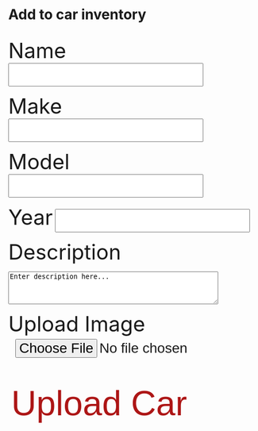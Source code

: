 <h1 class="text-center">Add to car inventory</h1>

<h2 id="error"> </h2>

<label for="inputCarName">Name</label>
<input id="inputCarName" type="text" name="inputCarName" autocomplete="off" /><br>

<label for="inputMake">Make</label>
<input id="inputMake" type="text" name="inputMake" autocomplete="off" /><br>

<label for="inputModel">Model</label>
<input id="inputModel" type="text" name="inputModel" autocomplete="off" /><br>

<label for="inputYear">Year</label>
<input id="inputYear" type="number" name="inputYear" autocomplete="off" /><br>

<label for="inputCarDescription">Description</label>
<textarea id="inputCarDescription" name="inputCarDescription" rows="4" cols="50">
Enter description here...
</textarea><br>

<p><label for="img">Upload Image</label>
<input id="inputCarImage" type="file" id="img" name="inputCarImage" accept="image/*"></p><br>
 


<button class="button1" onclick="input()">Upload Car</button>

<script>

function input() {
  const name = document.getElementById("inputCarName").value;
  const image = "Temp";
  const description = document.getElementById("inputCarDescription").value;
  const make = document.getElementById("inputMake").value;
  const model = document.getElementById("inputModel").value;
  const year = document.getElementById("inputYear").value;

  const url = "https://breadbops.gq/api/carInventory/post/";

  var details = {
      'name': name,
      'imageLink': image,
      'description': description,
      'make': make,
      'model': model,
      'year': year};

  var formBody = [];
  for (var property in details) {
    var encodedKey = encodeURIComponent(property);
    var encodedValue = encodeURIComponent(details[property]);
    formBody.push(encodedKey + "=" + encodedValue);
  }
  formBody = formBody.join("&");

  console.log(formBody);
  
  const options = {
    method: 'POST', 
    mode: 'cors', // no-cors, *cors, same-origin
    cache: 'no-cache', // *default, no-cache, reload, force-cache, only-if-cached
    credentials: 'include', // include, *same-origin, omit
    headers: {
      // 'Content-Type': 'application/json'
      'Content-Type': 'application/x-www-form-urlencoded;charset=UTF-8'
    },
    body: formBody
  };

  fetch(url, options)
    .then(response => {
      if (!response.ok) {
        if (response.status === 401) {
          throw new Error("You don't have permission");
        } else {
          throw new Error("Something went wrong");
        }
      }
      return response.json();
    })
    .then(result => console.log(result))
    .catch(error => document.getElementById("error").innerHTML = error.message);
  
}



</script>

<style>
#input {
    text-shadow: 0 1px 1px hsl(0 0% 0% / 20%);
}


a:focus,
a:hover {
  text-decoration-color: black;
}

input {
  font-size: 2em;
  padding: 0.2em 0.5em;
}   

label {
    font-size: 3em;
}

.button {
  background-color: #ad1616;
  color: white;
  text-align: center;
  transition-duration: 1s;
  cursor: pointer;
}

.button1 {
  background: transparent;
  border: none;
  border-radius: 12px;
  color: #ad1616; 
  font-size: 5em;
}

.button1:hover {
  transition-duration: 1s;
  background-color: #ad1616;
  color: white;
}
</style>
